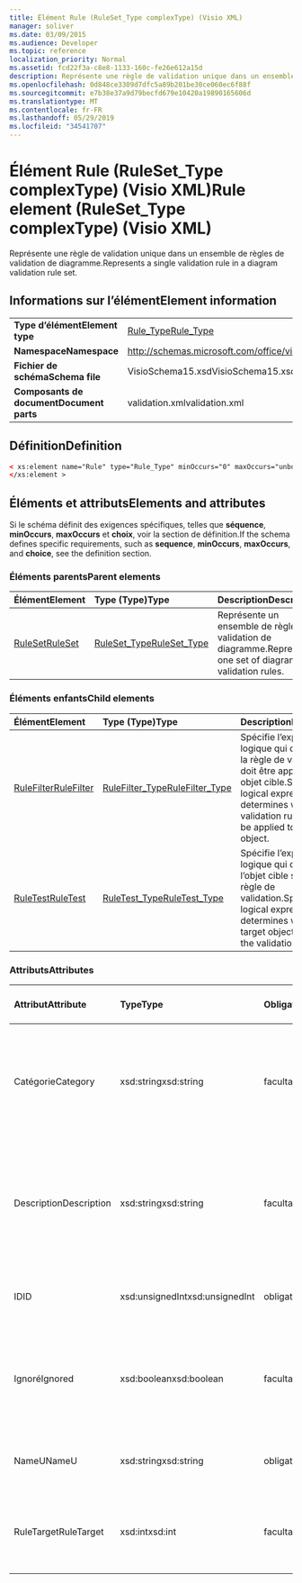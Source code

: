 ```yaml
---
title: Élément Rule (RuleSet_Type complexType) (Visio XML)
manager: soliver
ms.date: 03/09/2015
ms.audience: Developer
ms.topic: reference
localization_priority: Normal
ms.assetid: fcd22f3a-c8e8-1133-160c-fe26e612a15d
description: Représente une règle de validation unique dans un ensemble de règles de validation de diagramme.
ms.openlocfilehash: 0d848ce3309d7dfc5a89b201be30ce060ec6f88f
ms.sourcegitcommit: e7b38e37a9d79becfd679e10420a19890165606d
ms.translationtype: MT
ms.contentlocale: fr-FR
ms.lasthandoff: 05/29/2019
ms.locfileid: "34541707"
---
```

# <a name="rule-element-ruleset_type-complextype-visio-xml"></a><span data-ttu-id="3c98c-103">Élément Rule (RuleSet_Type complexType) (Visio XML)</span><span class="sxs-lookup"><span data-stu-id="3c98c-103">Rule element (RuleSet_Type complexType) (Visio XML)</span></span>

<span data-ttu-id="3c98c-104">Représente une règle de validation unique dans un ensemble de règles de validation de diagramme.</span><span class="sxs-lookup"><span data-stu-id="3c98c-104">Represents a single validation rule in a diagram validation rule set.</span></span>
  
## <a name="element-information"></a><span data-ttu-id="3c98c-105">Informations sur l’élément</span><span class="sxs-lookup"><span data-stu-id="3c98c-105">Element information</span></span>

|||
|:-----|:-----|
|<span data-ttu-id="3c98c-106">**Type d’élément**</span><span class="sxs-lookup"><span data-stu-id="3c98c-106">**Element type**</span></span> <br/> |[<span data-ttu-id="3c98c-107">Rule_Type</span><span class="sxs-lookup"><span data-stu-id="3c98c-107">Rule_Type</span></span>](rule_type-complextypevisio-xml.md) <br/> |
|<span data-ttu-id="3c98c-108">**Namespace**</span><span class="sxs-lookup"><span data-stu-id="3c98c-108">**Namespace**</span></span> <br/> |http://schemas.microsoft.com/office/visio/2012/main  <br/> |
|<span data-ttu-id="3c98c-109">**Fichier de schéma**</span><span class="sxs-lookup"><span data-stu-id="3c98c-109">**Schema file**</span></span> <br/> |<span data-ttu-id="3c98c-110">VisioSchema15.xsd</span><span class="sxs-lookup"><span data-stu-id="3c98c-110">VisioSchema15.xsd</span></span>  <br/> |
|<span data-ttu-id="3c98c-111">**Composants de document**</span><span class="sxs-lookup"><span data-stu-id="3c98c-111">**Document parts**</span></span> <br/> |<span data-ttu-id="3c98c-112">validation.xml</span><span class="sxs-lookup"><span data-stu-id="3c98c-112">validation.xml</span></span>  <br/> |
   
## <a name="definition"></a><span data-ttu-id="3c98c-113">Définition</span><span class="sxs-lookup"><span data-stu-id="3c98c-113">Definition</span></span>

```XML
< xs:element name="Rule" type="Rule_Type" minOccurs="0" maxOccurs="unbounded" >
</xs:element >
```

## <a name="elements-and-attributes"></a><span data-ttu-id="3c98c-114">Éléments et attributs</span><span class="sxs-lookup"><span data-stu-id="3c98c-114">Elements and attributes</span></span>

<span data-ttu-id="3c98c-115">Si le schéma définit des exigences spécifiques, telles que **séquence**, **minOccurs**, **maxOccurs** et **choix**, voir la section de définition.</span><span class="sxs-lookup"><span data-stu-id="3c98c-115">If the schema defines specific requirements, such as **sequence**, **minOccurs**, **maxOccurs**, and **choice**, see the definition section.</span></span> 
  
### <a name="parent-elements"></a><span data-ttu-id="3c98c-116">Éléments parents</span><span class="sxs-lookup"><span data-stu-id="3c98c-116">Parent elements</span></span>

|<span data-ttu-id="3c98c-117">**Élément**</span><span class="sxs-lookup"><span data-stu-id="3c98c-117">**Element**</span></span>|<span data-ttu-id="3c98c-118">**Type (Type)**</span><span class="sxs-lookup"><span data-stu-id="3c98c-118">**Type**</span></span>|<span data-ttu-id="3c98c-119">**Description**</span><span class="sxs-lookup"><span data-stu-id="3c98c-119">**Description**</span></span>|
|:-----|:-----|:-----|
|[<span data-ttu-id="3c98c-120">RuleSet</span><span class="sxs-lookup"><span data-stu-id="3c98c-120">RuleSet</span></span>](ruleset-element-rulesets_type-complextypevisio-xml.md) <br/> |[<span data-ttu-id="3c98c-121">RuleSet_Type</span><span class="sxs-lookup"><span data-stu-id="3c98c-121">RuleSet_Type</span></span>](ruleset_type-complextypevisio-xml.md) <br/> |<span data-ttu-id="3c98c-122">Représente un ensemble de règles de validation de diagramme.</span><span class="sxs-lookup"><span data-stu-id="3c98c-122">Represents one set of diagram-validation rules.</span></span>  <br/> |
   
### <a name="child-elements"></a><span data-ttu-id="3c98c-123">Éléments enfants</span><span class="sxs-lookup"><span data-stu-id="3c98c-123">Child elements</span></span>

|<span data-ttu-id="3c98c-124">**Élément**</span><span class="sxs-lookup"><span data-stu-id="3c98c-124">**Element**</span></span>|<span data-ttu-id="3c98c-125">**Type (Type)**</span><span class="sxs-lookup"><span data-stu-id="3c98c-125">**Type**</span></span>|<span data-ttu-id="3c98c-126">**Description**</span><span class="sxs-lookup"><span data-stu-id="3c98c-126">**Description**</span></span>|
|:-----|:-----|:-----|
|[<span data-ttu-id="3c98c-127">RuleFilter</span><span class="sxs-lookup"><span data-stu-id="3c98c-127">RuleFilter</span></span>](rulefilter-element-rule_type-complextypevisio-xml.md) <br/> |[<span data-ttu-id="3c98c-128">RuleFilter_Type</span><span class="sxs-lookup"><span data-stu-id="3c98c-128">RuleFilter_Type</span></span>](rulefilter_type-complextypevisio-xml.md) <br/> |<span data-ttu-id="3c98c-129">Spécifie l’expression logique qui détermine si la règle de validation doit être appliquée à un objet cible.</span><span class="sxs-lookup"><span data-stu-id="3c98c-129">Specifies the logical expression that determines whether the validation rule should be applied to a target object.</span></span>  <br/> |
|[<span data-ttu-id="3c98c-130">RuleTest</span><span class="sxs-lookup"><span data-stu-id="3c98c-130">RuleTest</span></span>](ruletest-element-rule_type-complextypevisio-xml.md) <br/> |[<span data-ttu-id="3c98c-131">RuleTest_Type</span><span class="sxs-lookup"><span data-stu-id="3c98c-131">RuleTest_Type</span></span>](ruletest_type-complextypevisio-xml.md) <br/> |<span data-ttu-id="3c98c-132">Spécifie l’expression logique qui détermine si l’objet cible satisfait à la règle de validation.</span><span class="sxs-lookup"><span data-stu-id="3c98c-132">Specifies the logical expression that determines whether the target object satisfies the validation rule.</span></span>  <br/> |
   
### <a name="attributes"></a><span data-ttu-id="3c98c-133">Attributs</span><span class="sxs-lookup"><span data-stu-id="3c98c-133">Attributes</span></span>

|<span data-ttu-id="3c98c-134">**Attribut**</span><span class="sxs-lookup"><span data-stu-id="3c98c-134">**Attribute**</span></span>|<span data-ttu-id="3c98c-135">**Type**</span><span class="sxs-lookup"><span data-stu-id="3c98c-135">**Type**</span></span>|<span data-ttu-id="3c98c-136">**Obligatoire**</span><span class="sxs-lookup"><span data-stu-id="3c98c-136">**Required**</span></span>|<span data-ttu-id="3c98c-137">**Description**</span><span class="sxs-lookup"><span data-stu-id="3c98c-137">**Description**</span></span>|<span data-ttu-id="3c98c-138">**Valeurs possibles**</span><span class="sxs-lookup"><span data-stu-id="3c98c-138">**Possible values**</span></span>|
|:-----|:-----|:-----|:-----|:-----|
|<span data-ttu-id="3c98c-139">Catégorie</span><span class="sxs-lookup"><span data-stu-id="3c98c-139">Category</span></span>  <br/> |<span data-ttu-id="3c98c-140">xsd:string</span><span class="sxs-lookup"><span data-stu-id="3c98c-140">xsd:string</span></span>  <br/> |<span data-ttu-id="3c98c-141">facultatif</span><span class="sxs-lookup"><span data-stu-id="3c98c-141">optional</span></span>  <br/> |<span data-ttu-id="3c98c-142">Spécifie le texte affiché dans la colonne **Catégorie** de la fenêtre Problèmes.</span><span class="sxs-lookup"><span data-stu-id="3c98c-142">Specifies the text displayed in the **Category** column of the Issues window.</span></span> <span data-ttu-id="3c98c-143">Il s'agit par défaut d'une chaîne vide.</span><span class="sxs-lookup"><span data-stu-id="3c98c-143">Default is an empty string.</span></span>  <br/> |<span data-ttu-id="3c98c-144">Valeurs du type xsd:string.</span><span class="sxs-lookup"><span data-stu-id="3c98c-144">Values of the xsd:string type.</span></span>  <br/> |
|<span data-ttu-id="3c98c-145">Description</span><span class="sxs-lookup"><span data-stu-id="3c98c-145">Description</span></span>  <br/> |<span data-ttu-id="3c98c-146">xsd:string</span><span class="sxs-lookup"><span data-stu-id="3c98c-146">xsd:string</span></span>  <br/> |<span data-ttu-id="3c98c-147">facultatif</span><span class="sxs-lookup"><span data-stu-id="3c98c-147">optional</span></span>  <br/> |<span data-ttu-id="3c98c-148">Spécifie la description de la règle de validation qui apparaît dans l’interface utilisateur.</span><span class="sxs-lookup"><span data-stu-id="3c98c-148">Specifies the description of the validation rule that appears in the user interface.</span></span> <span data-ttu-id="3c98c-149">La valeur par défaut est « Unknown ».</span><span class="sxs-lookup"><span data-stu-id="3c98c-149">Default is "Unknown".</span></span>  <br/> |<span data-ttu-id="3c98c-150">Valeurs du type xsd:string.</span><span class="sxs-lookup"><span data-stu-id="3c98c-150">Values of the xsd:string type.</span></span>  <br/> |
|<span data-ttu-id="3c98c-151">ID</span><span class="sxs-lookup"><span data-stu-id="3c98c-151">ID</span></span>  <br/> |<span data-ttu-id="3c98c-152">xsd:unsignedInt</span><span class="sxs-lookup"><span data-stu-id="3c98c-152">xsd:unsignedInt</span></span>  <br/> |<span data-ttu-id="3c98c-153">obligatoire</span><span class="sxs-lookup"><span data-stu-id="3c98c-153">required</span></span>  <br/> |<span data-ttu-id="3c98c-154">Spécifie l’identificateur unique de la règle de validation.</span><span class="sxs-lookup"><span data-stu-id="3c98c-154">Specifies the unique identifier for the validation rule.</span></span>  <br/> |<span data-ttu-id="3c98c-155">Valeurs du type xsd:unsignedInt.</span><span class="sxs-lookup"><span data-stu-id="3c98c-155">Values of the xsd:unsignedInt type.</span></span>  <br/> |
|<span data-ttu-id="3c98c-156">Ignoré</span><span class="sxs-lookup"><span data-stu-id="3c98c-156">Ignored</span></span>  <br/> |<span data-ttu-id="3c98c-157">xsd:boolean</span><span class="sxs-lookup"><span data-stu-id="3c98c-157">xsd:boolean</span></span>  <br/> |<span data-ttu-id="3c98c-158">facultatif</span><span class="sxs-lookup"><span data-stu-id="3c98c-158">optional</span></span>  <br/> |<span data-ttu-id="3c98c-159">Spécifie si la règle de validation est actuellement ignorée.</span><span class="sxs-lookup"><span data-stu-id="3c98c-159">Specifies whether the validation rule is currently ignored.</span></span> <span data-ttu-id="3c98c-160">La valeur par défaut est False.</span><span class="sxs-lookup"><span data-stu-id="3c98c-160">Default is False.</span></span>  <br/> |<span data-ttu-id="3c98c-161">Valeurs du type xsd:boolean.</span><span class="sxs-lookup"><span data-stu-id="3c98c-161">Values of the xsd:boolean type.</span></span>  <br/> |
|<span data-ttu-id="3c98c-162">NameU</span><span class="sxs-lookup"><span data-stu-id="3c98c-162">NameU</span></span>  <br/> |<span data-ttu-id="3c98c-163">xsd:string</span><span class="sxs-lookup"><span data-stu-id="3c98c-163">xsd:string</span></span>  <br/> |<span data-ttu-id="3c98c-164">obligatoire</span><span class="sxs-lookup"><span data-stu-id="3c98c-164">required</span></span>  <br/> |<span data-ttu-id="3c98c-165">Spécifie le nom universel de la règle de validation.</span><span class="sxs-lookup"><span data-stu-id="3c98c-165">Specifies the universal name of the validation rule.</span></span>  <br/> |<span data-ttu-id="3c98c-166">Valeurs du type xsd:string.</span><span class="sxs-lookup"><span data-stu-id="3c98c-166">Values of the xsd:string type.</span></span>  <br/> |
|<span data-ttu-id="3c98c-167">RuleTarget</span><span class="sxs-lookup"><span data-stu-id="3c98c-167">RuleTarget</span></span>  <br/> |<span data-ttu-id="3c98c-168">xsd:int</span><span class="sxs-lookup"><span data-stu-id="3c98c-168">xsd:int</span></span>  <br/> |<span data-ttu-id="3c98c-169">facultatif</span><span class="sxs-lookup"><span data-stu-id="3c98c-169">optional</span></span>  <br/> |<span data-ttu-id="3c98c-170">Spécifie le type d’objet auquel la règle de validation s’applique.</span><span class="sxs-lookup"><span data-stu-id="3c98c-170">Specifies the type of object to which the validation rule applies.</span></span>  <br/> |<span data-ttu-id="3c98c-171">Valeurs du type xsd:int.</span><span class="sxs-lookup"><span data-stu-id="3c98c-171">Values of the xsd:int type.</span></span>  <br/> |
   

